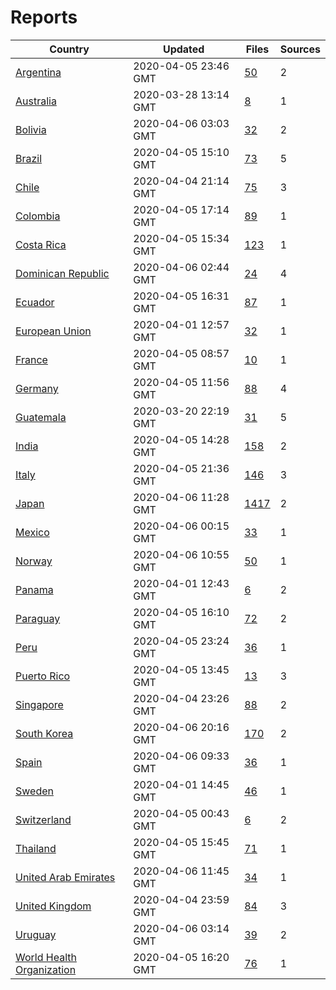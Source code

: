 # Reports

| Country | Updated | Files | Sources |
| --- | --- | --- | --- |
| [Argentina](ar/README.md) | 2020-04-05 23:46 GMT | [50](ar/README.md) | 2 |
| [Australia](au/README.md) | 2020-03-28 13:14 GMT | [8](au/README.md) | 1 |
| [Bolivia](bo/README.md) | 2020-04-06 03:03 GMT | [32](bo/README.md) | 2 |
| [Brazil](br/README.md) | 2020-04-05 15:10 GMT | [73](br/README.md) | 5 |
| [Chile](cl/README.md) | 2020-04-04 21:14 GMT | [75](cl/README.md) | 3 |
| [Colombia](co/README.md) | 2020-04-05 17:14 GMT | [89](co/README.md) | 1 |
| [Costa Rica](cr/README.md) | 2020-04-05 15:34 GMT | [123](cr/README.md) | 1 |
| [Dominican Republic](do/README.md) | 2020-04-06 02:44 GMT | [24](do/README.md) | 4 |
| [Ecuador](ec/README.md) | 2020-04-05 16:31 GMT | [87](ec/README.md) | 1 |
| [European Union](eu/README.md) | 2020-04-01 12:57 GMT | [32](eu/README.md) | 1 |
| [France](fr/README.md) | 2020-04-05 08:57 GMT | [10](fr/README.md) | 1 |
| [Germany](de/README.md) | 2020-04-05 11:56 GMT | [88](de/README.md) | 4 |
| [Guatemala](gt/README.md) | 2020-03-20 22:19 GMT | [31](gt/README.md) | 5 |
| [India](in/README.md) | 2020-04-05 14:28 GMT | [158](in/README.md) | 2 |
| [Italy](it/README.md) | 2020-04-05 21:36 GMT | [146](it/README.md) | 3 |
| [Japan](jp/README.md) | 2020-04-06 11:28 GMT | [1417](jp/README.md) | 2 |
| [Mexico](mx/README.md) | 2020-04-06 00:15 GMT | [33](mx/README.md) | 1 |
| [Norway](no/README.md) | 2020-04-06 10:55 GMT | [50](no/README.md) | 1 |
| [Panama](pa/README.md) | 2020-04-01 12:43 GMT | [6](pa/README.md) | 2 |
| [Paraguay](py/README.md) | 2020-04-05 16:10 GMT | [72](py/README.md) | 2 |
| [Peru](pe/README.md) | 2020-04-05 23:24 GMT | [36](pe/README.md) | 1 |
| [Puerto Rico](pr/README.md) | 2020-04-05 13:45 GMT | [13](pr/README.md) | 3 |
| [Singapore](sg/README.md) | 2020-04-04 23:26 GMT | [88](sg/README.md) | 2 |
| [South Korea](kr/README.md) | 2020-04-06 20:16 GMT | [170](kr/README.md) | 2 |
| [Spain](es/README.md) | 2020-04-06 09:33 GMT | [36](es/README.md) | 1 |
| [Sweden](se/README.md) | 2020-04-01 14:45 GMT | [46](se/README.md) | 1 |
| [Switzerland](ch/README.md) | 2020-04-05 00:43 GMT | [6](ch/README.md) | 2 |
| [Thailand](th/README.md) | 2020-04-05 15:45 GMT | [71](th/README.md) | 1 |
| [United Arab Emirates](ae/README.md) | 2020-04-06 11:45 GMT | [34](ae/README.md) | 1 |
| [United Kingdom](uk/README.md) | 2020-04-04 23:59 GMT | [84](uk/README.md) | 3 |
| [Uruguay](uy/README.md) | 2020-04-06 03:14 GMT | [39](uy/README.md) | 2 |
| [World Health Organization](who/README.md) | 2020-04-05 16:20 GMT | [76](who/README.md) | 1 |
